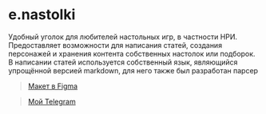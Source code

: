 e.nastolki
==========
Удобный уголок для любителей настольных игр, в частности НРИ. Предоставляет возможности для написания статей, создания персонажей и хранения контента собственных настолок или подборок. В написании статей используется собственный язык, являющийся упрощённой версией markdown, для него также был разработан парсер


> [Макет в Figma](https://www.figma.com/file/sQeAY01xmbqjVLYv7uBZi6/Egorka-nastolki-%E2%80%A2-public-design?node-id=0%3A1&t=ejOPv83t0xNWtXhG-1)

> [Мой Telegram](https://t.me/ef_618)
